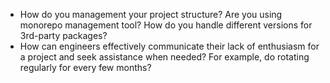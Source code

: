- How do you management your project structure?
  Are you using monorepo management tool?
  How do you handle different versions for 3rd-party packages?
- How can engineers effectively communicate their lack of enthusiasm
  for a project and seek assistance when needed?
  For example, do rotating regularly for every few months?
